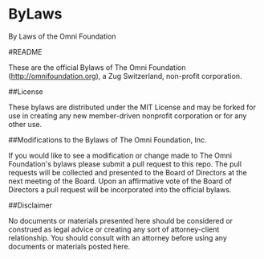 ByLaws
======

By Laws of the Omni Foundation

#README

These are the official Bylaws of The Omni Foundation (http://omnifoundation.org), a Zug Switzerland, non-profit corporation.

##License

These bylaws are distributed under the MIT License and may be forked for use in creating any new member-driven nonprofit corporation or for any other use.

##Modifications to the Bylaws of The Omni Foundation, Inc.

If you would like to see a modification or change made to The Omni Foundation's bylaws please submit a pull request to this repo. The pull requests will be collected and presented to the Board of Directors at the next meeting of the Board. Upon an affirmative vote of the Board of Directors a pull request will be incorporated into the official bylaws.

##Disclaimer

No documents or materials presented here should be considered or construed as legal advice or creating any sort of attorney-client relationship. You should consult with an attorney before using any documents or materials posted here.
